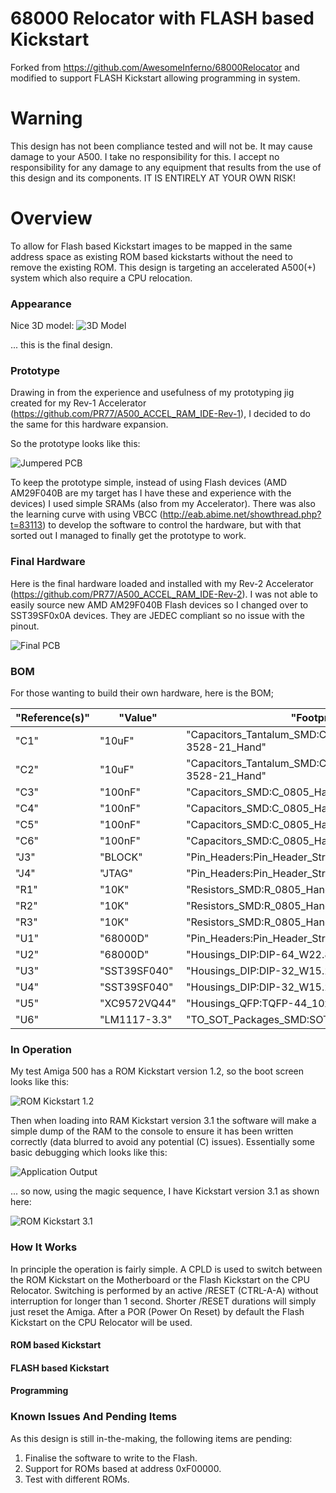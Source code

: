 # 68000 Relocator with FLASH based Kickstart
Forked from https://github.com/AwesomeInferno/68000Relocator and modified to support FLASH Kickstart allowing programming in system.

# Warning
This design has not been compliance tested and will not be. It may cause damage to your A500. I take no responsibility for this. I accept no responsibility for any damage to any equipment that results from the use of this design and its components. IT IS ENTIRELY AT YOUR OWN RISK!

# Overview
To allow for Flash based Kickstart images to be mapped in the same address space as existing ROM based kickstarts without the need to remove the existing ROM. This design is targeting an accelerated A500(+) system which also require a CPU relocation.

### Appearance
Nice 3D model:
![3D Model](/Images/68000RelocatorFLASHKickstart.png)

... this is the final design.

### Prototype
Drawing in from the experience and usefulness of my prototyping jig created for my Rev-1 Accelerator (https://github.com/PR77/A500_ACCEL_RAM_IDE-Rev-1), I decided to do the same for this hardware expansion.

So the prototype looks like this:

![Jumpered PCB](/Images/PrototypeHardware.jpg)

To keep the prototype simple, instead of using Flash devices (AMD AM29F040B are my target has I have these and experience with the devices) I used simple SRAMs (also from my Accelerator). There was also the learning curve with using VBCC (http://eab.abime.net/showthread.php?t=83113) to develop the software to control the hardware, but with that sorted out I managed to finally get the prototype to work.

### Final Hardware
Here is the final hardware loaded and installed with my Rev-2 Accelerator (https://github.com/PR77/A500_ACCEL_RAM_IDE-Rev-2). I was not able to easily source new AMD AM29F040B Flash devices so I changed over to SST39SF0x0A devices. They are JEDEC compliant so no issue with the pinout.

![Final PCB](/Images/FinalHardware.jpg)

### BOM
For those wanting to build their own hardware, here is the BOM;

| "Reference(s)" | "Value"      | "Footprint"                                                      |
|----------------|--------------|------------------------------------------------------------------|
| "C1"           | "10uF"       | "Capacitors_Tantalum_SMD:CP_Tantalum_Case-B_EIA-3528-21_Hand"    |
| "C2"           | "10uF"       | "Capacitors_Tantalum_SMD:CP_Tantalum_Case-B_EIA-3528-21_Hand"    |
| "C3"           | "100nF"      | "Capacitors_SMD:C_0805_HandSoldering"                            |
| "C4"           | "100nF"      | "Capacitors_SMD:C_0805_HandSoldering"                            |
| "C5"           | "100nF"      | "Capacitors_SMD:C_0805_HandSoldering"                            |
| "C6"           | "100nF"      | "Capacitors_SMD:C_0805_HandSoldering"                            |
| "J3"           | "BLOCK"      | "Pin_Headers:Pin_Header_Straight_1x02_Pitch2.54mm"               |
| "J4"           | "JTAG"       | "Pin_Headers:Pin_Header_Straight_1x06_Pitch2.54mm"               |
| "R1"           | "10K"        | "Resistors_SMD:R_0805_HandSoldering"                             |
| "R2"           | "10K"        | "Resistors_SMD:R_0805_HandSoldering"                             |
| "R3"           | "10K"        | "Resistors_SMD:R_0805_HandSoldering"                             |
| "U1"           | "68000D"     | "Pin_Headers:Pin_Header_Straight_2x32_Pitch2.54mm"               |
| "U2"           | "68000D"     | "Housings_DIP:DIP-64_W22.86mm_Socket_LongPads"                   |
| "U3"           | "SST39SF040" | "Housings_DIP:DIP-32_W15.24mm_Socket"                            |
| "U4"           | "SST39SF040" | "Housings_DIP:DIP-32_W15.24mm_Socket"                            |
| "U5"           | "XC9572VQ44" | "Housings_QFP:TQFP-44_10x10mm_Pitch0.8mm"                        |
| "U6"           | "LM1117-3.3" | "TO_SOT_Packages_SMD:SOT-223-3_TabPin2"                          |

### In Operation
My test Amiga 500 has a ROM Kickstart version 1.2, so the boot screen looks like this:

![ROM Kickstart 1.2](/Images/Kickstart1.2.jpg)

Then when loading into RAM Kickstart version 3.1 the software will make a simple dump of the RAM to the console to ensure it has been written correctly (data blurred to avoid any potential (C) issues). Essentially some basic debugging which looks like this:

![Application Output](/Images/KickstartApplication.jpg)

... so now, using the magic sequence, I have Kickstart version 3.1 as shown here:

![ROM Kickstart 3.1](/Images/Kickstart3.1.jpg)

### How It Works
In principle the operation is fairly simple. A CPLD is used to switch between the ROM Kickstart on the Motherboard or the Flash Kickstart on the CPU Relocator. Switching is performed by an active /RESET (CTRL-A-A) without interruption for longer than 1 second. Shorter /RESET durations will simply just reset the Amiga. After a POR (Power On Reset) by default the Flash Kickstart on the CPU Relocator will be used.

#### ROM based Kickstart

#### FLASH based Kickstart

#### Programming

### Known Issues And Pending Items
As this design is still in-the-making, the following items are pending:

1. Finalise the software to write to the Flash.
2. Support for ROMs based at address 0xF00000.
3. Test with different ROMs.
